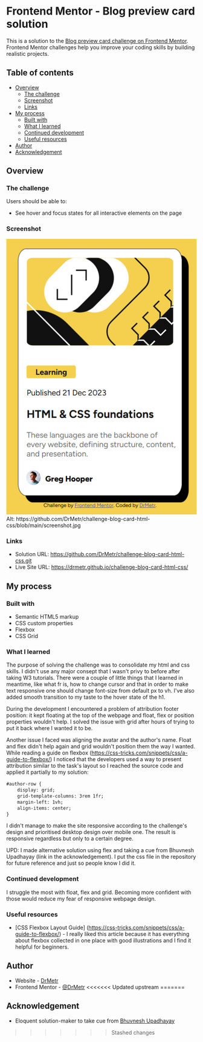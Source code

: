 # Frontend Mentor - Blog preview card solution

This is a solution to the [Blog preview card challenge on Frontend Mentor](https://www.frontendmentor.io/challenges/blog-preview-card-ckPaj01IcS). Frontend Mentor challenges help you improve your coding skills by building realistic projects. 

## Table of contents

- [Overview](#overview)
  - [The challenge](#the-challenge)
  - [Screenshot](#screenshot)
  - [Links](#links)
- [My process](#my-process)
  - [Built with](#built-with)
  - [What I learned](#what-i-learned)
  - [Continued development](#continued-development)
  - [Useful resources](#useful-resources)
- [Author](#author)
- [Acknowledgement](#acknowledgement)


## Overview

### The challenge

Users should be able to:

- See hover and focus states for all interactive elements on the page

### Screenshot

<img src="./screenshot.jpg">
Alt: https://github.com/DrMetr/challenge-blog-card-html-css/blob/main/screenshot.jpg

### Links

- Solution URL: https://github.com/DrMetr/challenge-blog-card-html-css.git
- Live Site URL: https://drmetr.github.io/challenge-blog-card-html-css/

## My process

### Built with

- Semantic HTML5 markup
- CSS custom properties
- Flexbox
- CSS Grid

### What I learned

The purpose of solving the challenge was to consolidate my html and css skills. I didn't use any major consept that I wasn't privy to before after taking W3 tutorials. There were a couple of little things that I learned in meantime, like what fr is, how to change cursor and that in order to make text responsive one should change font-size from default px to vh. I've also added smooth transition to my taste to the hover state of the h1.

During the development I encountered a problem of attribution footer position: it kept floating at the top of the webpage and float, flex or position properties wouldn't help. I solved the issue with grid after hours of trying to put it back where I wanted it to be. 

Another issue I faced was aligning the avatar and the author's name. Float and flex didn't help again and grid wouldn't position them the way I wanted. While reading a guide on flexbox (https://css-tricks.com/snippets/css/a-guide-to-flexbox/) I noticed that the developers used a way to present attribution similar to the task's layout so I reached the source code and applied it partially to my solution:

```
#author-row {
    display: grid;
    grid-template-columns: 3rem 1fr;
    margin-left: 1vh;
    align-items: center;
}
```
I didn't manage to make the site responsive according to the challenge's design and prioritised desktop design over mobile one. The result is responsive regardless but only to a certain degree.

UPD: I made alternative solution using flex and taking a cue from Bhuvnesh Upadhayay (link in the acknowledgement). I put the css file in the repository for future reference and just so people know I did it.
### Continued development

I struggle the most with float, flex and grid. Becoming more confident with those would reduce my fear of responsive webpage design.

### Useful resources

- [CSS Flexbox Layout Guide] (https://css-tricks.com/snippets/css/a-guide-to-flexbox/) - I really liked this article because it has everything about flexbox collected in one place with good illustrations and I find it helpful for beginners.

## Author

- Website - [DrMetr](https://github.com/DrMetr)
- Frontend Mentor - [@DrMetr](https://www.frontendmentor.io/profile/DrMetr)
<<<<<<< Updated upstream
=======

## Acknowledgement

- Eloquent solution-maker to take cue from [Bhuvnesh Upadhayay](https://www.frontendmentor.io/profile/bhuvi819381)
>>>>>>> Stashed changes
